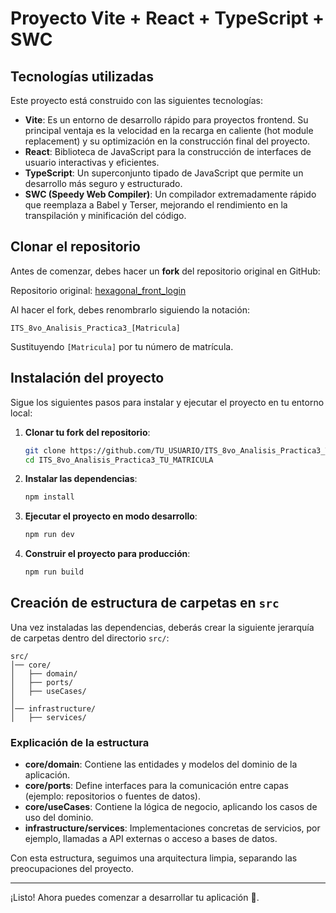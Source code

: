 # Proyecto Vite + React + TypeScript + SWC

## Tecnologías utilizadas

Este proyecto está construido con las siguientes tecnologías:

- **Vite**: Es un entorno de desarrollo rápido para proyectos frontend. Su principal ventaja es la velocidad en la recarga en caliente (hot module replacement) y su optimización en la construcción final del proyecto.
- **React**: Biblioteca de JavaScript para la construcción de interfaces de usuario interactivas y eficientes.
- **TypeScript**: Un superconjunto tipado de JavaScript que permite un desarrollo más seguro y estructurado.
- **SWC (Speedy Web Compiler)**: Un compilador extremadamente rápido que reemplaza a Babel y Terser, mejorando el rendimiento en la transpilación y minificación del código.

## Clonar el repositorio

Antes de comenzar, debes hacer un **fork** del repositorio original en GitHub:

Repositorio original: [hexagonal_front_login](https://github.com/juaaachuc/hexagonal_front_login)

Al hacer el fork, debes renombrarlo siguiendo la notación:

```
ITS_8vo_Analisis_Practica3_[Matricula]
```

Sustituyendo `[Matricula]` por tu número de matrícula.

## Instalación del proyecto

Sigue los siguientes pasos para instalar y ejecutar el proyecto en tu entorno local:

1. **Clonar tu fork del repositorio**:
   ```sh
   git clone https://github.com/TU_USUARIO/ITS_8vo_Analisis_Practica3_TU_MATRICULA.git
   cd ITS_8vo_Analisis_Practica3_TU_MATRICULA
   ```

2. **Instalar las dependencias**:
   ```sh
   npm install
   ```

3. **Ejecutar el proyecto en modo desarrollo**:
   ```sh
   npm run dev
   ```

4. **Construir el proyecto para producción**:
   ```sh
   npm run build
   ```

## Creación de estructura de carpetas en `src`

Una vez instaladas las dependencias, deberás crear la siguiente jerarquía de carpetas dentro del directorio `src/`:

```plaintext
src/
│── core/
│   ├── domain/
│   ├── ports/
│   ├── useCases/
│
│── infrastructure/
│   ├── services/
```

### Explicación de la estructura
- **core/domain**: Contiene las entidades y modelos del dominio de la aplicación.
- **core/ports**: Define interfaces para la comunicación entre capas (ejemplo: repositorios o fuentes de datos).
- **core/useCases**: Contiene la lógica de negocio, aplicando los casos de uso del dominio.
- **infrastructure/services**: Implementaciones concretas de servicios, por ejemplo, llamadas a API externas o acceso a bases de datos.

Con esta estructura, seguimos una arquitectura limpia, separando las preocupaciones del proyecto.

---

¡Listo! Ahora puedes comenzar a desarrollar tu aplicación 🚀.

